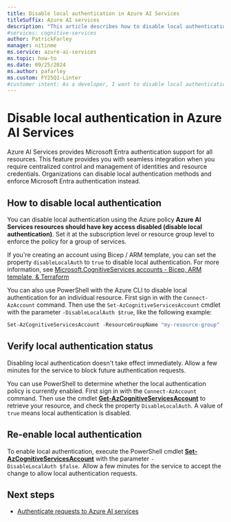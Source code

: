 ```yaml
---
title: Disable local authentication in Azure AI Services
titleSuffix: Azure AI services
description: "This article describes how to disable local authentication in Azure AI Services for improved security."
#services: cognitive-services
author: PatrickFarley
manager: nitinme
ms.service: azure-ai-services
ms.topic: how-to
ms.date: 09/25/2024
ms.author: pafarley
ms.custom: FY25Q1-Linter
#customer intent: As a developer, I want to disable local authentication in Azure AI Services so that I can enforce Microsoft Entra authentication.
---
```


# Disable local authentication in Azure AI Services

Azure AI Services provides Microsoft Entra authentication support for all resources. This feature provides you with seamless integration when you require centralized control and management of identities and resource credentials. Organizations can disable local authentication methods and enforce Microsoft Entra authentication instead.

## How to disable local authentication

You can disable local authentication using the Azure policy **Azure AI Services resources should have key access disabled (disable local authentication)**. Set it at the subscription level or resource group level to enforce the policy for a group of services.

If you're creating an account using Bicep / ARM template, you can set the property `disableLocalAuth` to `true` to disable local authentication. For more information, see 
[Microsoft.CognitiveServices accounts - Bicep, ARM template, & Terraform](/azure/templates/microsoft.cognitiveservices/accounts)

You can also use PowerShell with the Azure CLI to disable local authentication for an individual resource. First sign in with the `Connect-AzAccount` command. Then use the `Set-AzCognitiveServicesAccount` cmdlet with the parameter `-DisableLocalAuth $true`, like the following example:

```powershell
Set-AzCognitiveServicesAccount -ResourceGroupName "my-resource-group" -Name "my-resource-name" -DisableLocalAuth $true
```

## Verify local authentication status

Disabling local authentication doesn't take effect immediately. Allow a few minutes for the service to block future authentication requests.

You can use PowerShell to determine whether the local authentication policy is currently enabled. First sign in with the `Connect-AzAccount` command. Then use the cmdlet **[Get-AzCognitiveServicesAccount](/powershell/module/az.cognitiveservices/get-azcognitiveservicesaccount)** to retrieve your resource, and check the property `DisableLocalAuth`. A value of `true` means local authentication is disabled.

## Re-enable local authentication

To enable local authentication, execute the PowerShell cmdlet **[Set-AzCognitiveServicesAccount](/powershell/module/az.cognitiveservices/set-azcognitiveservicesaccount)** with the parameter `-DisableLocalAuth $false`.  Allow a few minutes for the service to accept the change to allow local authentication requests.

## Next steps
- [Authenticate requests to Azure AI services](./authentication.md)
